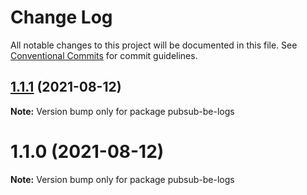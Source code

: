 # Change Log

All notable changes to this project will be documented in this file.
See [Conventional Commits](https://conventionalcommits.org) for commit guidelines.

## [1.1.1](https://github.com/yurikrupnik/mussia8/compare/pubsub-be-logs@1.1.0...pubsub-be-logs@1.1.1) (2021-08-12)

**Note:** Version bump only for package pubsub-be-logs





# 1.1.0 (2021-08-12)

**Note:** Version bump only for package pubsub-be-logs
